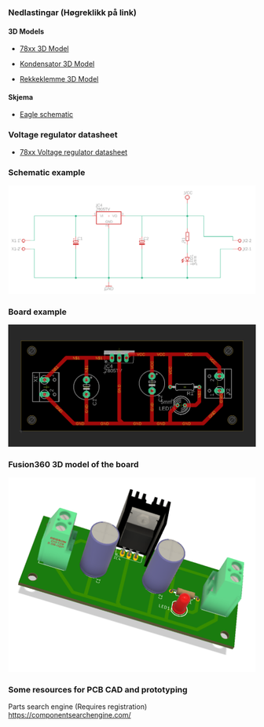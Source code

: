 ### Nedlastingar (Høgreklikk på link)
#### 3D Models
* [78xx 3D Model](https://raw.githubusercontent.com/jarleven/PCB_Solder/main/1ELx_7805/3D-Models/TO220HEATSINK.step "download")

* [Kondensator 3D Model](https://raw.githubusercontent.com/jarleven/PCB_Solder/main/1ELx_7805/3D-Models/E5-8,5.step "download")

* [Rekkeklemme 3D Model](https://raw.githubusercontent.com/jarleven/PCB_Solder/main/1ELx_7805/3D-Models/W237-132.step "download")

#### Skjema

* [Eagle schematic](https://github.com/jarleven/PCB_Solder/raw/main/1ELx_7805/Empty/7805_1ELB.sch
 "download")

### Voltage regulator datasheet

* [78xx Voltage regulator datasheet](https://www.st.com/resource/en/datasheet/l78.pdf "download")



### Schematic example

!['Schematic'](https://github.com/jarleven/PCB_Solder/raw/main/1ELx_7805/schematic.png)




### Board example

!['Board'](https://github.com/jarleven/PCB_Solder/raw/main/1ELx_7805/board.png)




### Fusion360 3D model of the board

!['Fusion360 3D model'](https://github.com/jarleven/PCB_Solder/raw/main/1ELx_7805/3DModel.png)





### Some resources for PCB CAD and prototyping


Parts search engine (Requires registration)
https://componentsearchengine.com/
